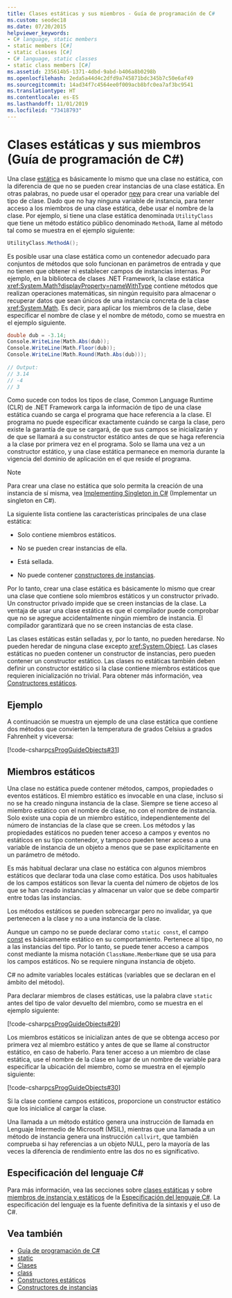 ```yaml
---
title: Clases estáticas y sus miembros - Guía de programación de C#
ms.custom: seodec18
ms.date: 07/20/2015
helpviewer_keywords:
- C# language, static members
- static members [C#]
- static classes [C#]
- C# language, static classes
- static class members [C#]
ms.assetid: 235614b5-1371-4dbd-9abd-b406a8b0298b
ms.openlocfilehash: 2eda5a44d4c2dfd9a745871bdc345b7c50e6af49
ms.sourcegitcommit: 14ad34f7c4564ee0f009acb8bfc0ea7af3bc9541
ms.translationtype: HT
ms.contentlocale: es-ES
ms.lasthandoff: 11/01/2019
ms.locfileid: "73418793"
---
```

# <a name="static-classes-and-static-class-members-c-programming-guide"></a>Clases estáticas y sus miembros (Guía de programación de C#)

Una clase [estática](../../language-reference/keywords/static.md) es básicamente lo mismo que una clase no estática, con la diferencia de que no se pueden crear instancias de una clase estática. En otras palabras, no puede usar el operador [new](../../language-reference/operators/new-operator.md) para crear una variable del tipo de clase. Dado que no hay ninguna variable de instancia, para tener acceso a los miembros de una clase estática, debe usar el nombre de la clase. Por ejemplo, si tiene una clase estática denominada `UtilityClass` que tiene un método estático público denominado `MethodA`, llame al método tal como se muestra en el ejemplo siguiente:  
  
```csharp  
UtilityClass.MethodA();  
```  
  
 Es posible usar una clase estática como un contenedor adecuado para conjuntos de métodos que solo funcionan en parámetros de entrada y que no tienen que obtener ni establecer campos de instancias internas. Por ejemplo, en la biblioteca de clases .NET Framework, la clase estática <xref:System.Math?displayProperty=nameWithType> contiene métodos que realizan operaciones matemáticas, sin ningún requisito para almacenar o recuperar datos que sean únicos de una instancia concreta de la clase <xref:System.Math>. Es decir, para aplicar los miembros de la clase, debe especificar el nombre de clase y el nombre de método, como se muestra en el ejemplo siguiente.  
  
```csharp  
double dub = -3.14;  
Console.WriteLine(Math.Abs(dub));  
Console.WriteLine(Math.Floor(dub));  
Console.WriteLine(Math.Round(Math.Abs(dub)));  
  
// Output:  
// 3.14  
// -4  
// 3  
```  
  
 Como sucede con todos los tipos de clase, Common Language Runtime (CLR) de .NET Framework carga la información de tipo de una clase estática cuando se carga el programa que hace referencia a la clase. El programa no puede especificar exactamente cuándo se carga la clase, pero existe la garantía de que se cargará, de que sus campos se inicializarán y de que se llamará a su constructor estático antes de que se haga referencia a la clase por primera vez en el programa. Solo se llama una vez a un constructor estático, y una clase estática permanece en memoria durante la vigencia del dominio de aplicación en el que reside el programa.  
  
> [!NOTE]
> Para crear una clase no estática que solo permita la creación de una instancia de sí misma, vea [Implementing Singleton in C#](https://docs.microsoft.com/previous-versions/msp-n-p/ff650316%28v=pandp.10%29) (Implementar un singleton en C#).  
  
 La siguiente lista contiene las características principales de una clase estática:  
  
- Solo contiene miembros estáticos.  
  
- No se pueden crear instancias de ella.  
  
- Está sellada.  
  
- No puede contener [constructores de instancias](./instance-constructors.md).  
  
 Por lo tanto, crear una clase estática es básicamente lo mismo que crear una clase que contiene solo miembros estáticos y un constructor privado. Un constructor privado impide que se creen instancias de la clase. La ventaja de usar una clase estática es que el compilador puede comprobar que no se agregue accidentalmente ningún miembro de instancia. El compilador garantizará que no se creen instancias de esta clase.  
  
 Las clases estáticas están selladas y, por lo tanto, no pueden heredarse. No pueden heredar de ninguna clase excepto <xref:System.Object>. Las clases estáticas no pueden contener un constructor de instancias, pero pueden contener un constructor estático. Las clases no estáticas también deben definir un constructor estático si la clase contiene miembros estáticos que requieren inicialización no trivial. Para obtener más información, vea [Constructores estáticos](./static-constructors.md).  
  
## <a name="example"></a>Ejemplo  
 A continuación se muestra un ejemplo de una clase estática que contiene dos métodos que convierten la temperatura de grados Celsius a grados Fahrenheit y viceversa:  
  
 [!code-csharp[csProgGuideObjects#31](~/samples/snippets/csharp/VS_Snippets_VBCSharp/csProgGuideObjects/CS/Objects.cs#31)]  
  
## <a name="static-members"></a>Miembros estáticos  
 Una clase no estática puede contener métodos, campos, propiedades o eventos estáticos. El miembro estático es invocable en una clase, incluso si no se ha creado ninguna instancia de la clase. Siempre se tiene acceso al miembro estático con el nombre de clase, no con el nombre de instancia. Solo existe una copia de un miembro estático, independientemente del número de instancias de la clase que se creen. Los métodos y las propiedades estáticos no pueden tener acceso a campos y eventos no estáticos en su tipo contenedor, y tampoco pueden tener acceso a una variable de instancia de un objeto a menos que se pase explícitamente en un parámetro de método.  
  
 Es más habitual declarar una clase no estática con algunos miembros estáticos que declarar toda una clase como estática. Dos usos habituales de los campos estáticos son llevar la cuenta del número de objetos de los que se han creado instancias y almacenar un valor que se debe compartir entre todas las instancias.  
  
 Los métodos estáticos se pueden sobrecargar pero no invalidar, ya que pertenecen a la clase y no a una instancia de la clase.  
  
 Aunque un campo no se puede declarar como `static const`, el campo [const](../../language-reference/keywords/const.md) es básicamente estático en su comportamiento. Pertenece al tipo, no a las instancias del tipo. Por lo tanto, se puede tener acceso a campos const mediante la misma notación `ClassName.MemberName` que se usa para los campos estáticos. No se requiere ninguna instancia de objeto.  
  
 C# no admite variables locales estáticas (variables que se declaran en el ámbito del método).  
  
 Para declarar miembros de clases estáticas, use la palabra clave `static` antes del tipo de valor devuelto del miembro, como se muestra en el ejemplo siguiente:  
  
 [!code-csharp[csProgGuideObjects#29](~/samples/snippets/csharp/VS_Snippets_VBCSharp/csProgGuideObjects/CS/Objects.cs#29)]  
  
 Los miembros estáticos se inicializan antes de que se obtenga acceso por primera vez al miembro estático y antes de que se llame al constructor estático, en caso de haberlo. Para tener acceso a un miembro de clase estática, use el nombre de la clase en lugar de un nombre de variable para especificar la ubicación del miembro, como se muestra en el ejemplo siguiente:  
  
 [!code-csharp[csProgGuideObjects#30](~/samples/snippets/csharp/VS_Snippets_VBCSharp/csProgGuideObjects/CS/Objects.cs#30)]  
  
 Si la clase contiene campos estáticos, proporcione un constructor estático que los inicialice al cargar la clase.  
  
 Una llamada a un método estático genera una instrucción de llamada en Lenguaje Intermedio de Microsoft (MSIL), mientras que una llamada a un método de instancia genera una instrucción `callvirt`, que también comprueba si hay referencias a un objeto NULL, pero la mayoría de las veces la diferencia de rendimiento entre las dos no es significativo.  
  
## <a name="c-language-specification"></a>Especificación del lenguaje C#  

Para más información, vea las secciones sobre [clases estáticas](~/_csharplang/spec/classes.md#static-classes) y sobre [miembros de instancia y estáticos](~/_csharplang/spec/classes.md#static-and-instance-members) de la [Especificación del lenguaje C#](/dotnet/csharp/language-reference/language-specification/introduction). La especificación del lenguaje es la fuente definitiva de la sintaxis y el uso de C#.
  
## <a name="see-also"></a>Vea también

- [Guía de programación de C#](../index.md)
- [static](../../language-reference/keywords/static.md)
- [Clases](./classes.md)
- [class](../../language-reference/keywords/class.md)
- [Constructores estáticos](./static-constructors.md)
- [Constructores de instancias](./instance-constructors.md)

